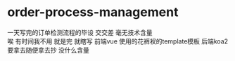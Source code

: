 # order-process-management
一天写完的订单检测流程的毕设 交交差 毫无技术含量  
唉 有时间我不用 就是完 就瞎写 
前端vue 使用的花裤衩的template模板 后端koa2 
要拿去随便拿去抄 没什么含量

